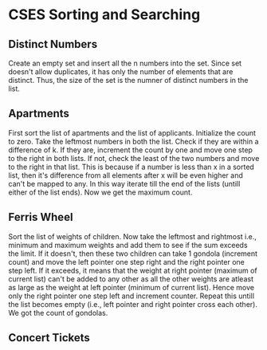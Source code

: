 # CSES Sorting and Searching

## Distinct Numbers

Create an empty set and insert all the n numbers into the set. Since set doesn't allow duplicates, it has only the number of elements that are distinct. Thus, the size of the set is the numner of distinct numbers in the list.

## Apartments

First sort the list of apartments and the list of applicants. Initialize the count to zero. Take the leftmost numbers in both the list. Check if they are within a difference of k. If they are, increment the count by one and move one step to the right in both lists. If not, check the least of the two numbers and move to the right in that list. This is because if a number is less than x in a sorted list, then it's difference from all elements after x will be even higher and can't be mapped to any. In this way iterate till the end of the lists (untill either of the list ends). Now we get the maximum count.

## Ferris Wheel

Sort the list of weights of children. Now take the leftmost and rightmost i.e., minimum and maximum weights and add them to see if the sum exceeds the limit. If it doesn't, then these two children can take 1 gondola (increment count) and move the left pointer one step right and the right pointer one step left. If it exceeds, it means that the weight at right pointer (maximum of current list) can't be added to any other as all the other weights are atleast as large as the weight at left pointer (minimum of current list). Hence move only the right pointer one step left and increment counter. Repeat this untill the list becomes empty (i.e., left pointer and right pointer cross each other). We got the count of gondolas.

## Concert Tickets

